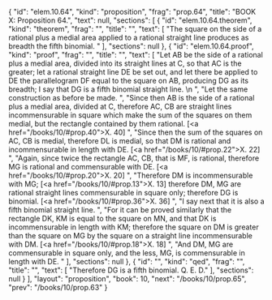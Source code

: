 {
  "id": "elem.10.64",
  "kind": "proposition",
  "frag": "prop.64",
  "title": "BOOK X: Proposition 64.",
  "text": null,
  "sections": [
    {
      "id": "elem.10.64.theorem",
      "kind": "theorem",
      "frag": "",
      "title": "",
      "text": [
        "The square on the side of a rational plus a medial area applied to a rational straight line produces as breadth the fifth binomial. "
      ],
      "sections": null
    },
    {
      "id": "elem.10.64.proof",
      "kind": "proof",
      "frag": "",
      "title": "",
      "text": [
        "Let AB be the side of a rational plus a medial area, divided into its straight lines at C, so that AC is the greater; let a rational straight line DE be set out, and let there be applied to DE the parallelogram DF equal to the square on AB, producing DG as its breadth; I say that DG is a fifth binomial straight line. \n      ",
        "Let the same construction as before be made. ",
        "Since then AB is the side of a rational plus a medial area, divided at C, therefore AC, CB are straight lines incommensurable in square which make the sum of the squares on them medial, but the rectangle contained by them rational. [<a href=\"/books/10/#prop.40\">X. 40</a>] ",
        "Since then the sum of the squares on AC, CB is medial, therefore DL is medial, so that DM is rational and incommensurable in length with DE. [<a href=\"/books/10/#prop.22\">X. 22</a>] ",
        "Again, since twice the rectangle AC, CB, that is MF, is rational, therefore MG is rational and commensurable with DE. [<a href=\"/books/10/#prop.20\">X. 20</a>] ",
        "Therefore DM is incommensurable with MG; [<a href=\"/books/10/#prop.13\">X. 13</a>] therefore DM, MG are rational straight lines commensurable in square only; therefore DG is binomial. [<a href=\"/books/10/#prop.36\">X. 36</a>] ",
        "I say next that it is also a fifth binomial straight line. ",
        "For it can be proved similarly that the rectangle DK, KM is equal to the square on MN, and that DK is incommensurable in length with KM; therefore the square on DM is greater than the square on MG by the square on a straight line incommensurable with DM. [<a href=\"/books/10/#prop.18\">X. 18</a>] ",
        "And DM, MG are commensurable in square only, and the less, MG, is commensurable in length with DE. "
      ],
      "sections": null
    },
    {
      "id": "",
      "kind": "qed",
      "frag": "",
      "title": "",
      "text": [
        "Therefore DG is a fifth binomial. Q. E. D."
      ],
      "sections": null
    }
  ],
  "layout": "proposition",
  "book": 10,
  "next": "/books/10/prop.65",
  "prev": "/books/10/prop.63"
}
